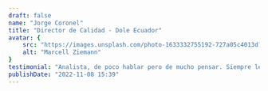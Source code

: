 ```yaml
---
draft: false
name: "Jorge Coronel"
title: "Director de Calidad - Dole Ecuador"
avatar: {
    src: "https://images.unsplash.com/photo-1633332755192-727a05c4013d?&fit=crop&w=280",
    alt: "Marcell Ziemann"
}
testimonial: "Analista, de poco hablar pero de mucho pensar. Siempre le encontró soluciones a las más complejas situaciones que tenían que ver con sistemas informáticos, que al final redundaban en reportitos amigables para todos los usuarios. Capaz de poner en fácil, las informaciones más complicadas."
publishDate: "2022-11-08 15:39"
---
```


